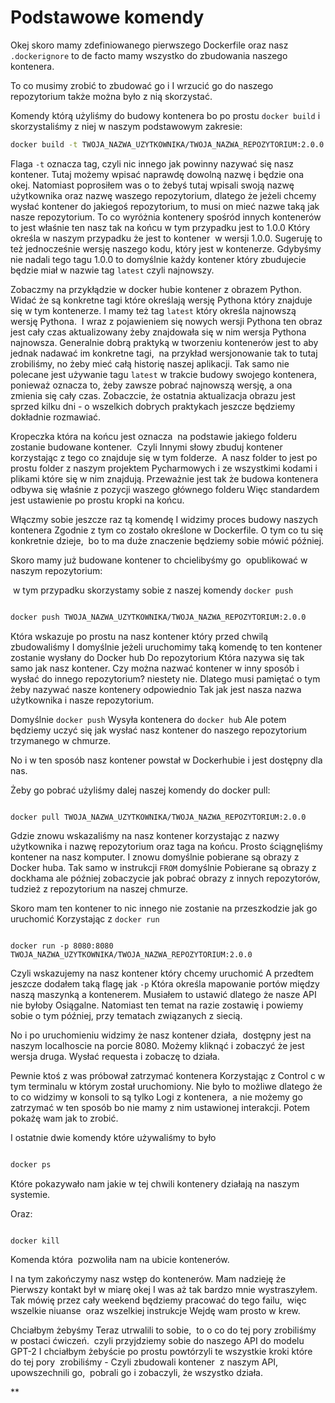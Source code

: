 # Podstawowe komendy

Okej skoro mamy zdefiniowanego pierwszego Dockerfile oraz nasz `.dockerignore` to de facto mamy wszystko do zbudowania naszego kontenera.

To co musimy zrobić to zbudować go i I wrzucić go do naszego repozytorium także można było z nią skorzystać.

Komendy którą użyliśmy do budowy kontenera bo po prostu `docker build` i skorzystaliśmy z niej w naszym podstawowym zakresie:

```bash
docker build -t TWOJA_NAZWA_UZYTKOWNIKA/TWOJA_NAZWA_REPOZYTORIUM:2.0.0 .
```

Flaga `-t` oznacza tag, czyli nic innego jak powinny nazywać się nasz kontener. Tutaj możemy wpisać naprawdę dowolną nazwę i będzie ona okej. Natomiast poprosiłem was o to żebyś tutaj wpisali swoją nazwę użytkownika oraz nazwę waszego repozytorium, dlatego że jeżeli chcemy wysłać kontener do jakiegoś repozytorium, to musi on mieć nazwe taką jak nasze repozytorium. To co wyróżnia kontenery spośród innych kontenerów to jest właśnie ten nasz tak na końcu w tym przypadku jest to 1.0.0 Który określa w naszym przypadku że jest to kontener  w wersji 1.0.0. Sugeruję to też jednocześnie wersję naszego kodu, który jest w kontenerze. Gdybyśmy nie nadali tego tagu 1.0.0 to domyślnie każdy kontener który zbudujecie będzie miał w nazwie tag `latest` czyli najnowszy. 

Zobaczmy na przykłądzie w docker hubie kontener z obrazem Python. Widać że są konkretne tagi które określają wersję Pythona który znajduje się w tym kontenerze. I mamy też  tag `latest` który określa najnowszą wersję Pythona.  I wraz z pojawieniem się nowych wersji Pythona ten obraz jest cały czas aktualizowany żeby znajdowała się w nim wersja Pythona najnowsza. Generalnie dobrą praktyką w tworzeniu kontenerów jest to aby jednak nadawać im konkretne tagi,  na przykład wersjonowanie tak to tutaj zrobiliśmy, no żeby mieć całą historię naszej aplikacji. Tak samo nie polecane jest używanie tagu `latest` w trakcie budowy swojego kontenera, ponieważ oznacza to, żeby zawsze pobrać najnowszą wersję, a ona zmienia się cały czas. Zobaczcie, że ostatnia aktualizacja obrazu jest sprzed kilku dni - o wszelkich dobrych praktykach jeszcze będziemy dokładnie rozmawiać.

Kropeczka która na końcu jest oznacza  na podstawie jakiego folderu zostanie budowane kontener.  Czyli Innymi słowy zbuduj kontener korzystając z tego co znajduje się w tym folderze.  A nasz folder to jest po prostu folder z naszym projektem Pycharmowych i ze wszystkimi kodami i plikami które się w nim znajdują. Przeważnie jest tak że budowa kontenera odbywa się właśnie z pozycji waszego głównego folderu Więc standardem jest ustawienie po prostu kropki na końcu. 

  

Włączmy sobie jeszcze raz tą komendę I widzimy proces budowy naszych kontenera Zgodnie z tym co zostało określone w Dockerfile. O tym co tu się konkretnie dzieje,  bo to ma duże znaczenie będziemy sobie mówić później.

  

Skoro mamy już budowane kontener to chcielibyśmy go  opublikować w naszym repozytorium:

  

 w tym przypadku skorzystamy sobie z naszej komendy `docker push`

  

```bash

docker push TWOJA_NAZWA_UZYTKOWNIKA/TWOJA_NAZWA_REPOZYTORIUM:2.0.0

```

  

Która wskazuje po prostu na nasz kontener który przed chwilą zbudowaliśmy I domyślnie jeżeli uruchomimy taką komendę to ten kontener zostanie wysłany do Docker hub Do repozytorium Która nazywa się tak samo jak nasz kontener. Czy można nazwać kontener w inny sposób i wysłać do innego repozytorium? niestety nie. Dlatego musi pamiętać o tym żeby nazywać nasze kontenery odpowiednio Tak jak jest nasza nazwa użytkownika i nasze repozytorium.

  

Domyślnie `docker push` Wysyła kontenera do `docker hub` Ale potem będziemy uczyć się jak wysłać nasz kontener do naszego repozytorium trzymanego w chmurze.

  

No i w ten sposób nasz kontener powstał w Dockerhubie i jest dostępny dla nas.

  

Żeby go pobrać użyliśmy dalej naszej komendy do docker pull:

  

```

docker pull TWOJA_NAZWA_UZYTKOWNIKA/TWOJA_NAZWA_REPOZYTORIUM:2.0.0

```

  

Gdzie znowu wskazaliśmy na nasz kontener korzystając z nazwy użytkownika i nazwę repozytorium oraz taga na końcu. Prosto ściągnęliśmy kontener na nasz komputer. I znowu domyślnie pobierane są obrazy z Docker huba. Tak samo w instrukcji `FROM` domyślnie Pobierane są obrazy z dockhama ale później zobaczycie jak pobrać obrazy z innych repozytorów, tudzież z repozytorium na naszej chmurze.

  

Skoro mam ten kontener to nic innego nie zostanie na przeszkodzie jak go uruchomić Korzystając z `docker run`

  

```

docker run -p 8080:8080 TWOJA_NAZWA_UZYTKOWNIKA/TWOJA_NAZWA_REPOZYTORIUM:2.0.0

```

  

Czyli wskazujemy na nasz kontener który chcemy uruchomić A przedtem jeszcze dodałem taką flagę jak `-p` Która określa mapowanie portów między naszą maszynką a kontenerem. Musiałem to ustawić dlatego że nasze API nie byłoby Osiągalne. Natomiast ten temat na razie zostawię i powiemy sobie o tym później, przy tematach związanych z siecią. 

  

No i po uruchomieniu widzimy że nasz kontener działa,  dostępny jest na naszym localhoscie na porcie 8080. Możemy kliknąć i zobaczyć że jest wersja druga. Wysłać requesta i zobaczę to działa. 

  

Pewnie ktoś z was próbował zatrzymać kontenera Korzystając z Control c w tym terminalu w którym został uruchomiony. Nie było to możliwe dlatego że  to co widzimy w konsoli to są tylko Logi z kontenera,  a nie możemy go zatrzymać w ten sposób bo nie mamy z nim ustawionej interakcji. Potem pokażę wam jak to zrobić. 

  

I ostatnie dwie komendy które używaliśmy to było 

  

```bash 

docker ps

```

  

Które pokazywało nam jakie w tej chwili kontenery działają na naszym systemie.

  

Oraz:

  

```bash

docker kill

```

  

Komenda która  pozwoliła nam na ubicie kontenerów.

  

I na tym zakończymy nasz wstęp do kontenerów. Mam nadzieję że Pierwszy kontakt był w miarę okej I was aż tak bardzo mnie wystraszyłem. Tak mówię przez cały weekend będziemy pracować do tego failu,  więc wszelkie niuanse  oraz wszelkiej instrukcje Wejdę wam prosto w krew. 

  

Chciałbym żebyśmy Teraz utrwalili to sobie,  to o co do tej pory zrobiliśmy  w postaci ćwiczeń.  czyli przyjdziemy sobie do naszego API do modelu GPT-2 I chciałbym żebyście po prostu powtórzyli te wszystkie kroki które do tej pory  zrobiliśmy - Czyli zbudowali kontener  z naszym API,  upowszechnili go,  pobrali go i zobaczyli, że wszystko działa.

  
**